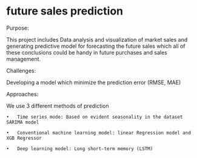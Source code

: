 # future sales prediction
Purpose:

This project includes Data analysis and visualization of market sales and generating predictive model for forecasting the future sales which all of these conclusions could be handy in future purchases and sales management.

Challenges:

Developing a model which minimize the prediction error (RMSE, MAE)

Approaches:

We use 3 different methods of prediction 

    •	Time series mode: Based on evident seasonality in the dataset SARIMA model

    •	Conventional machine learning model: linear Regression model and XGB Regressor

    •	Deep learning model: Long short-term memory (LSTM)

